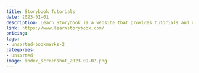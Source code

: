 ```yaml
---
title: Storybook Tutorials
date: 2023-01-01
description: Learn Storybook is a website that provides tutorials and resources for using Storybook, an open-source tool for developing UI components in isolation.
link: https://www.learnstorybook.com/
pricing: 
tags: 
- unsorted-bookmarks-2 
categories: 
- Unsorted 
image: index_screenshot_2023-09-07.png
---
```

